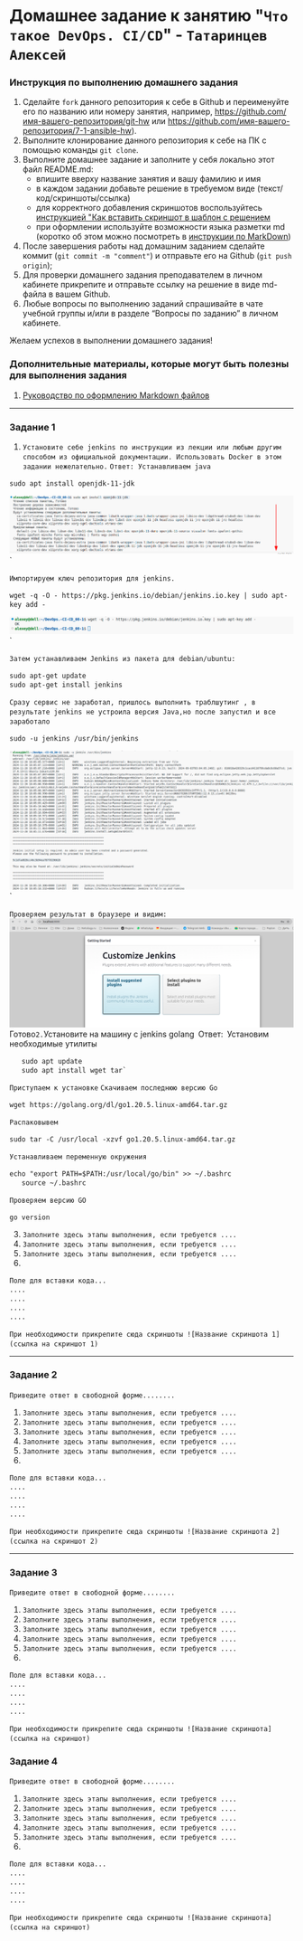 # Домашнее задание к занятию "`Что такое DevOps. CI/CD`" - `Татаринцев Алексей`


### Инструкция по выполнению домашнего задания

   1. Сделайте `fork` данного репозитория к себе в Github и переименуйте его по названию или номеру занятия, например, https://github.com/имя-вашего-репозитория/git-hw или  https://github.com/имя-вашего-репозитория/7-1-ansible-hw).
   2. Выполните клонирование данного репозитория к себе на ПК с помощью команды `git clone`.
   3. Выполните домашнее задание и заполните у себя локально этот файл README.md:
      - впишите вверху название занятия и вашу фамилию и имя
      - в каждом задании добавьте решение в требуемом виде (текст/код/скриншоты/ссылка)
      - для корректного добавления скриншотов воспользуйтесь [инструкцией "Как вставить скриншот в шаблон с решением](https://github.com/netology-code/sys-pattern-homework/blob/main/screen-instruction.md)
      - при оформлении используйте возможности языка разметки md (коротко об этом можно посмотреть в [инструкции  по MarkDown](https://github.com/netology-code/sys-pattern-homework/blob/main/md-instruction.md))
   4. После завершения работы над домашним заданием сделайте коммит (`git commit -m "comment"`) и отправьте его на Github (`git push origin`);
   5. Для проверки домашнего задания преподавателем в личном кабинете прикрепите и отправьте ссылку на решение в виде md-файла в вашем Github.
   6. Любые вопросы по выполнению заданий спрашивайте в чате учебной группы и/или в разделе “Вопросы по заданию” в личном кабинете.
   
Желаем успехов в выполнении домашнего задания!
   
### Дополнительные материалы, которые могут быть полезны для выполнения задания

1. [Руководство по оформлению Markdown файлов](https://gist.github.com/Jekins/2bf2d0638163f1294637#Code)

---

### Задание 1



1. `Установите себе jenkins по инструкции из лекции или любым другим способом из официальной документации. Использовать Docker в этом задании нежелательно.`
`Ответ: Устанавливаем java`
```
sudo apt install openjdk-11-jdk 
```
![Установка java](https://github.com/Foxbeerxxx/DevOps.-CI-CD_08-1/blob/main/img/img1.png)`

`Импортируем ключ репозитория для jenkins.`
```
wget -q -O - https://pkg.jenkins.io/debian/jenkins.io.key | sudo apt-key add -
```
![ключ репозитория для jenkins](https://github.com/Foxbeerxxx/DevOps.-CI-CD_08-1/blob/main/img/img2.png)`

`Затем устанавливаем Jenkins из пакета для debian/ubuntu:`
```
sudo apt-get update
sudo apt-get install jenkins
```
`Сразу сервис не заработал, пришлось выполнить траблшутинг , в результате jenkins не устроила версия Java,но после запустил и все заработало`
```
sudo -u jenkins /usr/bin/jenkins
```
![ключ репозитория для jenkins](https://github.com/Foxbeerxxx/DevOps.-CI-CD_08-1/blob/main/img/img3.png)`

`Проверяем результат в браузере и видим:`
![ключ репозитория для jenkins](https://github.com/Foxbeerxxx/DevOps.-CI-CD_08-1/blob/main/img/img4.png)`
`Готово`
2. `Установите на машину с jenkins golang`
`Ответ:`
`Установим необходимые утилиты
```
   sudo apt update
   sudo apt install wget tar`
```
`Приступаем к установке`
`Скачиваем последнюю версию Go` 
```
wget https://golang.org/dl/go1.20.5.linux-amd64.tar.gz
```
`Распаковывем` 
```
sudo tar -C /usr/local -xzvf go1.20.5.linux-amd64.tar.gz
```
`Устанавливаем переменную окружения` 
```
echo "export PATH=$PATH:/usr/local/go/bin" >> ~/.bashrc
   source ~/.bashrc
```
`Проверяем версию GO`
```
go version
```





3. `Заполните здесь этапы выполнения, если требуется ....`
4. `Заполните здесь этапы выполнения, если требуется ....`
5. `Заполните здесь этапы выполнения, если требуется ....`
6. 

```
Поле для вставки кода...
....
....
....
....
```

`При необходимости прикрепитe сюда скриншоты
![Название скриншота 1](ссылка на скриншот 1)`


---

### Задание 2

`Приведите ответ в свободной форме........`

1. `Заполните здесь этапы выполнения, если требуется ....`
2. `Заполните здесь этапы выполнения, если требуется ....`
3. `Заполните здесь этапы выполнения, если требуется ....`
4. `Заполните здесь этапы выполнения, если требуется ....`
5. `Заполните здесь этапы выполнения, если требуется ....`
6. 

```
Поле для вставки кода...
....
....
....
....
```

`При необходимости прикрепитe сюда скриншоты
![Название скриншота 2](ссылка на скриншот 2)`


---

### Задание 3

`Приведите ответ в свободной форме........`

1. `Заполните здесь этапы выполнения, если требуется ....`
2. `Заполните здесь этапы выполнения, если требуется ....`
3. `Заполните здесь этапы выполнения, если требуется ....`
4. `Заполните здесь этапы выполнения, если требуется ....`
5. `Заполните здесь этапы выполнения, если требуется ....`
6. 

```
Поле для вставки кода...
....
....
....
....
```

`При необходимости прикрепитe сюда скриншоты
![Название скриншота](ссылка на скриншот)`

### Задание 4

`Приведите ответ в свободной форме........`

1. `Заполните здесь этапы выполнения, если требуется ....`
2. `Заполните здесь этапы выполнения, если требуется ....`
3. `Заполните здесь этапы выполнения, если требуется ....`
4. `Заполните здесь этапы выполнения, если требуется ....`
5. `Заполните здесь этапы выполнения, если требуется ....`
6. 

```
Поле для вставки кода...
....
....
....
....
```

`При необходимости прикрепитe сюда скриншоты
![Название скриншота](ссылка на скриншот)`
